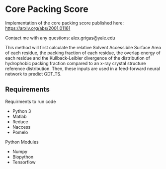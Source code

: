 # Core Packing Score
Implementation of the core packing score published here: https://arxiv.org/abs/2001.01161

Contact me with any questions: alex.grigas@yale.edu

This method will first calculate the relative Solvent Accessibile Surface Area of each residue, the packing fraction of each residue, the overlap energy of each residue and the Kullback-Leibler divergence of the distribution of hydrophobic packing fraction compared to an x-ray crystal structure reference distribution. Then, these inputs are used in a feed-forward neural network to predict GDT_TS.

## Requirements
Requirments to run code

- Python 3
- Matlab
- Reduce
- Naccess
- Pomelo

Python Modules
- Numpy
- Biopython
- Tensorflow
